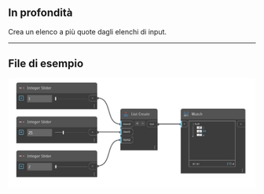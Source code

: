 ## In profondità
Crea un elenco a più quote dagli elenchi di input.
___
## File di esempio

![List Create](./CoreNodeModels.CreateList_img.jpg)


